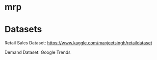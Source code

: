 # mrp
# Datasets
Retail Sales Dataset: https://www.kaggle.com/manjeetsingh/retaildataset

Demand Dataset: Google Trends
